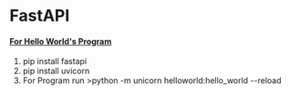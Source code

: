 # FastAPI

#### [For Hello World's Program](https://github.com/thevkverma/FastAPI/blob/main/helloworld.py)
1) pip install fastapi
2) pip install uvicorn
3) For Program run >python -m unicorn helloworld:hello_world --reload

